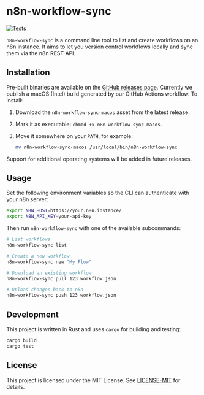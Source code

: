 # n8n-workflow-sync

[![Tests](https://github.com/dunctk/n8n-workflow-sync/actions/workflows/test.yml/badge.svg?branch=main)](https://github.com/dunctk/n8n-workflow-sync/actions/workflows/test.yml)

`n8n-workflow-sync` is a command line tool to list and create workflows on an n8n instance. It aims to let you version control workflows locally and sync them via the n8n REST API.

## Installation

Pre-built binaries are available on the [GitHub releases page](https://github.com/dunctk/n8n-workflow-sync/releases). Currently we publish a macOS (Intel) build generated by our GitHub Actions workflow. To install:

1. Download the `n8n-workflow-sync-macos` asset from the latest release.
2. Mark it as executable: `chmod +x n8n-workflow-sync-macos`.
3. Move it somewhere on your `PATH`, for example:

   ```bash
   mv n8n-workflow-sync-macos /usr/local/bin/n8n-workflow-sync
   ```

Support for additional operating systems will be added in future releases.

## Usage

Set the following environment variables so the CLI can authenticate with your n8n server:

```bash
export N8N_HOST=https://your.n8n.instance/
export N8N_API_KEY=your-api-key
```

Then run `n8n-workflow-sync` with one of the available subcommands:

```bash
# List workflows
n8n-workflow-sync list

# Create a new workflow
n8n-workflow-sync new "My Flow"

# Download an existing workflow
n8n-workflow-sync pull 123 workflow.json

# Upload changes back to n8n
n8n-workflow-sync push 123 workflow.json
```

## Development

This project is written in Rust and uses `cargo` for building and testing:

```bash
cargo build
cargo test
```

## License

This project is licensed under the MIT License. See [LICENSE-MIT](LICENSE-MIT) for details.
